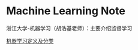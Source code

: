 # Machine Learning Note

浙江大学-机器学习（胡浩基老师）：主要介绍监督学习

[机器学习定义及分类](https://github.com/DXDu17/MachineLearningNote/blob/master/HuHaoJi/Definition%26Calssification.md)

